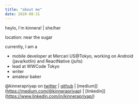 ```yaml
---
title: "about me"
date: 2020-08-31
---
```


heylo, i'm kinnera! | she/her

location: near the sugar

currently, I am a
* mobile developer at Mercari US@Tokyo, working on Android (java/kotlin) and ReactNative (js/ts)
* lead at WWCode Tokyo
* writer
* amateur baker 

@kinnerapriyap on [twitter](https://twitter.com/kinnerapriyap) | [github](https://github.com/kinnerapriyap) | [medium]](https://medium.com/@kinnerapriyap) | [linkedin]](https://www.linkedin.com/in/kinnerapriyap/)